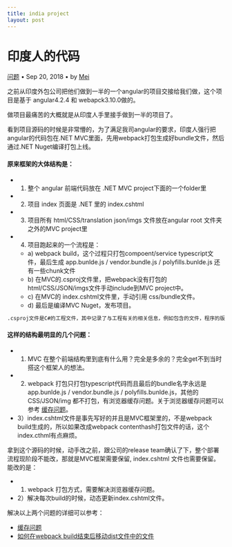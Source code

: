 ```yaml
---
title: india project
layout: post
---
```


# 印度人的代码
<div class="title-meta">
    <span><a class="github-link" href="/2018/09/20/issues.html">问题</a></span>
    <span class="title-bullet">•</span>
    <span>Sep 20, 2018</span>
    <span class="title-bullet">•</span>
    <span>by <a class="github-link" href="http://github.com/limeii">Mei</a></span>
</div>

之前从印度外包公司把他们做到一半的一个angular的项目交接给我们做，这个项目是基于 angular4.2.4 和 webapck3.10.0做的。

做项目最痛苦的大概就是从印度人手里接手做到一半的项目了。

看到项目源码的时候是非常懵的，为了满足我司angular的要求，印度人强行把angular的代码包在.NET MVC里面，先用webpack打包生成好bundle文件，然后通过.NET Nuget编译打包上线。

#### 原来框架的大体结构是：

- 1) 整个 angular 前端代码放在 .NET MVC project下面的一个folder里
- 2) 项目 index 页面是 .NET 里的 index.cshtml
- 3) 项目所有 html/CSS/translation json/imgs 文件放在angular root 文件夹之外的MVC project里
- 4) 项目跑起来的一个流程是：
    - a) webpack build，这个过程只打包compoent/service typescript文件，最后生成 app.bunlde.js / vendor.bundle.js / polyfills.bunlde.js 还有一些chunk文件
    - b) 在MVC的.csproj文件里，把webpack没有打包的 html/CSS/JSON/imgs文件手动include到MVC project中。
    - c) 在MVC的 index.cshtml文件里，手动引用 css/bundle文件。
    - d) 最后是编译MVC Nuget，发布项目。



```html
.csproj文件是C#的工程文件，其中记录了与工程有关的相关信息，例如包含的文件，程序的版本，所生成的文件的类型和位置的信息等
```


#### 这样的结构最明显的几个问题：
- 1) MVC 在整个前端结构里到底有什么用？完全是多余的？完全get不到当时搭这个框架人的想法。
- 2) webpack 打包只打包typescript代码而且最后的bundle名字永远是 app.bunlde.js / vendor.bundle.js / polyfills.bunlde.js，其他的CSS/JSON/img 都不打包，有浏览器缓存问题。关于浏览器缓存问题可以参考 [缓存问题](https://limeii.github.io/2018/09/21/issues-cache-busting.html)。
- 3）index.cshtml文件是事先写好的并且是MVC框架里的，不是webpack build生成的，所以如果改成webpack contenthash打包文件的话，这个index.cthml有点麻烦。



拿到这个源码的时候，动手改之前，跟公司的release team确认了下，整个部署流程现阶段不能改，那就是MVC框架需要保留, index.cshtml 文件也需要保留。
能改的是：
- 1) webpack 打包方式，需要解决浏览器缓存问题。
- 2）解决每次build的时候，动态更新index.cshtml文件。

解决以上两个问题的详细可以参考：
- [缓存问题](https://limeii.github.io/2018/09/21/issues-cache-busting.html)
- [如何在webpack build结束后移动dist文件中的文件](https://limeii.github.io/2018/09/27/issues-webpack-file-management.html)

